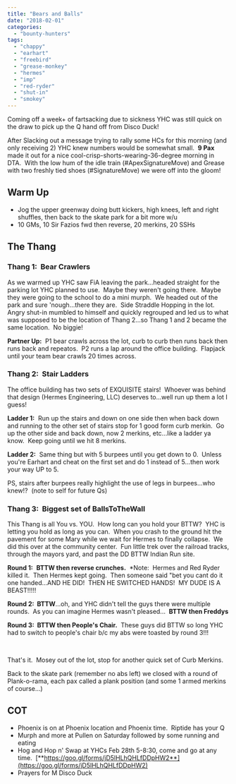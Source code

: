 ```yaml
---
title: "Bears and Balls"
date: "2018-02-01"
categories: 
  - "bounty-hunters"
tags: 
  - "chappy"
  - "earhart"
  - "freebird"
  - "grease-monkey"
  - "hermes"
  - "imp"
  - "red-ryder"
  - "shut-in"
  - "smokey"
---
```


Coming off a week+ of fartsacking due to sickness YHC was still quick on the draw to pick up the Q hand off from Disco Duck!

After Slacking out a message trying to rally some HCs for this morning (and only receiving 2) YHC knew numbers would be somewhat small.  **9 Pax** made it out for a nice cool-crisp-shorts-wearing-36-degree morning in DTA.  With the low hum of the idle train (#ApexSignatureMove) and Grease with two freshly tied shoes (#SignatureMove) we were off into the gloom!

## Warm Up

- Jog the upper greenway doing butt kickers, high knees, left and right shuffles, then back to the skate park for a bit more w/u
- 10 GMs, 10 Sir Fazios fwd then reverse, 20 merkins, 20 SSHs

## The Thang

### Thang 1:  Bear Crawlers

As we warmed up YHC saw FiA leaving the park...headed straight for the parking lot YHC planned to use.  Maybe they weren't going there.  Maybe they were going to the school to do a mini murph.  We headed out of the park and sure 'nough...there they are.  Side Straddle Hopping in the lot.  Angry shut-in mumbled to himself and quickly regrouped and led us to what was supposed to be the location of Thang 2...so Thang 1 and 2 became the same location.  No biggie!

**Partner Up:**  P1 bear crawls across the lot, curb to curb then runs back then runs back and repeatos.  P2 runs a lap around the office building.  Flapjack until your team bear crawls 20 times across.

### Thang 2:  Stair Ladders

The office building has two sets of EXQUISITE stairs!  Whoever was behind that design (Hermes Engineering, LLC) deserves to...well run up them a lot I guess!

**Ladder 1:**  Run up the stairs and down on one side then when back down and running to the other set of stairs stop for 1 good form curb merkin.  Go up the other side and back down, now 2 merkins, etc...like a ladder ya know.  Keep going until we hit 8 merkins.

**Ladder 2:**  Same thing but with 5 burpees until you get down to 0.  Unless you're Earhart and cheat on the first set and do 1 instead of 5...then work your way UP to 5.

PS, stairs after burpees really highlight the use of legs in burpees...who knew!?  (note to self for future Qs)

### Thang 3:  Biggest set of BallsToTheWall

This Thang is all You vs. YOU.  How long can you hold your BTTW?  YHC is letting you hold as long as you can.  When you crash to the ground hit the pavement for some Mary while we wait for Hermes to finally collapse.  We did this over at the community center.  Fun little trek over the railroad tracks, through the mayors yard, and past the DD BTTW Indian Run site.

**Round 1:**  **BTTW then reverse crunches.**  \*Note:  Hermes and Red Ryder killed it.  Then Hermes kept going.  Then someone said "bet you cant do it one handed...AND HE DID!  THEN HE SWITCHED HANDS!  MY DUDE IS A BEAST!!!!!

**Round 2:  BTTW**...oh, and YHC didn't tell the guys there were multiple rounds.  As you can imagine Hermes wasn't pleased...  **BTTW then Freddys**

**Round 3:  BTTW then People's Chair.**  These guys did BTTW so long YHC had to switch to people's chair b/c my abs were toasted by round 3!!!

 

That's it.  Mosey out of the lot, stop for another quick set of Curb Merkins.

Back to the skate park (remember no abs left) we closed with a round of Plank-o-rama, each pax called a plank position (and some 1 armed merkins of course...)

## COT

- Phoenix is on at Phoenix location and Phoenix time.  Riptide has your Q
- Murph and more at Pullen on Saturday followed by some running and eating
- Hog and Hop n' Swap at YHCs Feb 28th 5-8:30, come and go at any time.  [**https://goo.gl/forms/jD5lHLhQHLfDDpHW2**](https://goo.gl/forms/jD5lHLhQHLfDDpHW2)
- Prayers for M Disco Duck
